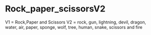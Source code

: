 # Rock_paper_scissorsV2
V1 = Rock,Paper and Scissors
V2 = rock, gun, lightning, devil, dragon, water, air, paper, sponge, wolf, tree, human, snake, scissors and fire

